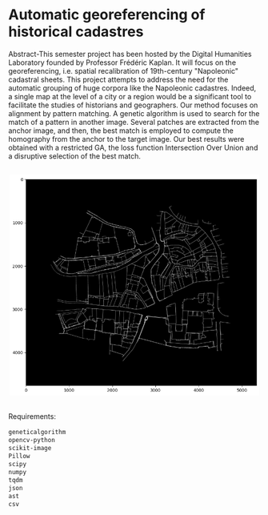 # Automatic georeferencing of historical cadastres

Abstract-This semester project has been hosted by the Digital Humanities Laboratory founded by Professor
Frédéric Kaplan. It will focus on the georeferencing, i.e. spatial recalibration of 19th-century "Napoleonic"
cadastral sheets. This project attempts to address the need for the automatic grouping of huge corpora
like the Napoleonic cadastres. Indeed, a single map at the level of a city or a region would be a significant
tool to facilitate the studies of historians and geographers.
Our method focuses on alignment by pattern matching. A genetic algorithm is used to search for the
match of a pattern in another image. Several patches are extracted from the anchor image, and then, the
best match is employed to compute the homography from the anchor to the target image.
Our best results were obtained with a restricted GA, the loss function Intersection Over Union and a disruptive
selection of the best match.

##

<p align="center">
  <img src="results/stats/al001002.png" alt="Berney 001-002 Alignement" width="500"/>  
</p>

##
Requirements:
```
geneticalgorithm
opencv-python
scikit-image
Pillow
scipy
numpy
tqdm
json
ast
csv
```
